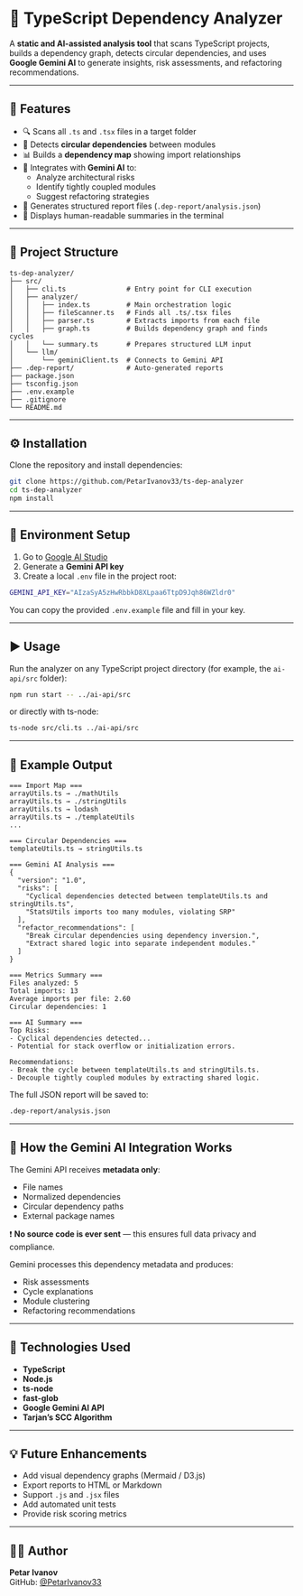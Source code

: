 # 🧩 TypeScript Dependency Analyzer

A **static and AI-assisted analysis tool** that scans TypeScript projects, builds a dependency graph, detects circular dependencies, and uses **Google Gemini AI** to generate insights, risk assessments, and refactoring recommendations.

---

## 🚀 Features

- 🔍 Scans all `.ts` and `.tsx` files in a target folder  
- 🧠 Detects **circular dependencies** between modules  
- 📊 Builds a **dependency map** showing import relationships  
- 🤖 Integrates with **Gemini AI** to:
  - Analyze architectural risks
  - Identify tightly coupled modules
  - Suggest refactoring strategies  
- 🧾 Generates structured report files (`.dep-report/analysis.json`)  
- 💬 Displays human-readable summaries in the terminal  

---

## 📁 Project Structure

```
ts-dep-analyzer/
├── src/
│   ├── cli.ts               # Entry point for CLI execution
│   ├── analyzer/
│   │   ├── index.ts         # Main orchestration logic
│   │   ├── fileScanner.ts   # Finds all .ts/.tsx files
│   │   ├── parser.ts        # Extracts imports from each file
│   │   ├── graph.ts         # Builds dependency graph and finds cycles
│   │   └── summary.ts       # Prepares structured LLM input
│   └── llm/
│       └── geminiClient.ts  # Connects to Gemini API
├── .dep-report/             # Auto-generated reports
├── package.json
├── tsconfig.json
├── .env.example
├── .gitignore
└── README.md
```

---

## ⚙️ Installation

Clone the repository and install dependencies:

```bash
git clone https://github.com/PetarIvanov33/ts-dep-analyzer
cd ts-dep-analyzer
npm install
```

---

## 🔑 Environment Setup

1. Go to [Google AI Studio](https://aistudio.google.com/app/apikey)
2. Generate a **Gemini API key**
3. Create a local `.env` file in the project root:

```bash
GEMINI_API_KEY="AIzaSyA5zHwRbbkD8XLpaa6TtpD9Jqh86WZldr0"
```

You can copy the provided `.env.example` file and fill in your key.

---

## ▶️ Usage

Run the analyzer on any TypeScript project directory (for example, the `ai-api/src` folder):

```bash
npm run start -- ../ai-api/src
```

or directly with ts-node:

```bash
ts-node src/cli.ts ../ai-api/src
```

---

## 📄 Example Output

```
=== Import Map ===
arrayUtils.ts → ./mathUtils
arrayUtils.ts → ./stringUtils
arrayUtils.ts → lodash
arrayUtils.ts → ./templateUtils
...

=== Circular Dependencies ===
templateUtils.ts → stringUtils.ts

=== Gemini AI Analysis ===
{
  "version": "1.0",
  "risks": [
    "Cyclical dependencies detected between templateUtils.ts and stringUtils.ts",
    "StatsUtils imports too many modules, violating SRP"
  ],
  "refactor_recommendations": [
    "Break circular dependencies using dependency inversion.",
    "Extract shared logic into separate independent modules."
  ]
}

=== Metrics Summary ===
Files analyzed: 5
Total imports: 13
Average imports per file: 2.60
Circular dependencies: 1

=== AI Summary ===
Top Risks:
- Cyclical dependencies detected...
- Potential for stack overflow or initialization errors.

Recommendations:
- Break the cycle between templateUtils.ts and stringUtils.ts.
- Decouple tightly coupled modules by extracting shared logic.
```

The full JSON report will be saved to:
```bash
.dep-report/analysis.json
```

---

## 🧠 How the Gemini AI Integration Works

The Gemini API receives **metadata only**:
- File names  
- Normalized dependencies  
- Circular dependency paths  
- External package names  

❗ **No source code is ever sent** — this ensures full data privacy and compliance.

Gemini processes this dependency metadata and produces:
- Risk assessments  
- Cycle explanations  
- Module clustering  
- Refactoring recommendations  

---

## 🧰 Technologies Used

- **TypeScript**
- **Node.js**
- **ts-node**
- **fast-glob**
- **Google Gemini AI API**
- **Tarjan’s SCC Algorithm**

---

## 💡 Future Enhancements

- Add visual dependency graphs (Mermaid / D3.js)
- Export reports to HTML or Markdown
- Support `.js` and `.jsx` files
- Add automated unit tests
- Provide risk scoring metrics

---

## 👨‍💻 Author

**Petar Ivanov**  
GitHub: [@PetarIvanov33](https://github.com/PetarIvanov33)

